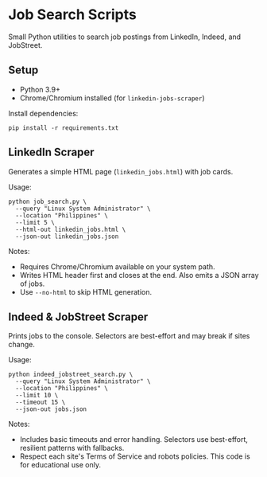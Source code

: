 # Job Search Scripts

Small Python utilities to search job postings from LinkedIn, Indeed, and JobStreet.

## Setup

- Python 3.9+
- Chrome/Chromium installed (for `linkedin-jobs-scraper`)

Install dependencies:

```
pip install -r requirements.txt
```

## LinkedIn Scraper

Generates a simple HTML page (`linkedin_jobs.html`) with job cards.

Usage:

```
python job_search.py \
  --query "Linux System Administrator" \
  --location "Philippines" \
  --limit 5 \
  --html-out linkedin_jobs.html \
  --json-out linkedin_jobs.json
```

Notes:
- Requires Chrome/Chromium available on your system path.
- Writes HTML header first and closes at the end. Also emits a JSON array of jobs.
- Use `--no-html` to skip HTML generation.

## Indeed & JobStreet Scraper

Prints jobs to the console. Selectors are best-effort and may break if sites change.

Usage:

```
python indeed_jobstreet_search.py \
  --query "Linux System Administrator" \
  --location "Philippines" \
  --limit 10 \
  --timeout 15 \
  --json-out jobs.json
```

Notes:
- Includes basic timeouts and error handling. Selectors use best-effort, resilient patterns with fallbacks.
- Respect each site's Terms of Service and robots policies. This code is for educational use only.
